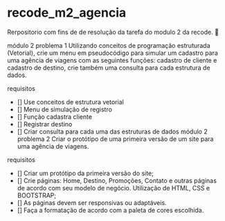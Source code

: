 # recode_m2_agencia
Rerpositorio com fins de de resolução da  tarefa do modulo 2 da recode. :bookmark_tabs:

módulo 2 problema 1
Utilizando conceitos de programação estruturada (Vetorial), crie um menu em pseudocódigo para simular um cadastro para uma agência de viagens com as seguintes funções: cadastro de cliente e cadastro de destino, crie também uma consulta para cada estrutura de dados.

requisitos
- [] Use conceitos de estrutura vetorial
- [] Menu de simulação de registro
- [] Função cadastra cliente
- [] Registrar destino
- [] Criar consulta para cada uma das estruturas de dados
módulo 2 problema 2
Criar o protótipo de uma primeira versão de um site para uma agência de viagens.

requisitos
- [] Criar um protótipo da primeira versão do site;
- [] Crie páginas: Home, Destino, Promoções, Contato e outras páginas de acordo com seu modelo de negócio. Utilização de HTML, CSS e BOOTSTRAP;
- [] As páginas devem ser responsivas ou adaptáveis.
- [] Faça a formatação de acordo com a paleta de cores escolhida.